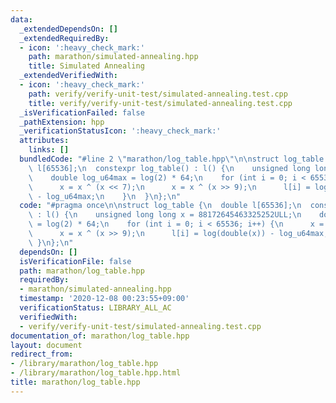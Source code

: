 ```yaml
---
data:
  _extendedDependsOn: []
  _extendedRequiredBy:
  - icon: ':heavy_check_mark:'
    path: marathon/simulated-annealing.hpp
    title: Simulated Annealing
  _extendedVerifiedWith:
  - icon: ':heavy_check_mark:'
    path: verify/verify-unit-test/simulated-annealing.test.cpp
    title: verify/verify-unit-test/simulated-annealing.test.cpp
  _isVerificationFailed: false
  _pathExtension: hpp
  _verificationStatusIcon: ':heavy_check_mark:'
  attributes:
    links: []
  bundledCode: "#line 2 \"marathon/log_table.hpp\"\n\nstruct log_table {\n  double\
    \ l[65536];\n  constexpr log_table() : l() {\n    unsigned long long x = 88172645463325252ULL;\n\
    \    double log_u64max = log(2) * 64;\n    for (int i = 0; i < 65536; i++) {\n\
    \      x = x ^ (x << 7);\n      x = x ^ (x >> 9);\n      l[i] = log(double(x))\
    \ - log_u64max;\n    }\n  }\n};\n"
  code: "#pragma once\n\nstruct log_table {\n  double l[65536];\n  constexpr log_table()\
    \ : l() {\n    unsigned long long x = 88172645463325252ULL;\n    double log_u64max\
    \ = log(2) * 64;\n    for (int i = 0; i < 65536; i++) {\n      x = x ^ (x << 7);\n\
    \      x = x ^ (x >> 9);\n      l[i] = log(double(x)) - log_u64max;\n    }\n \
    \ }\n};\n"
  dependsOn: []
  isVerificationFile: false
  path: marathon/log_table.hpp
  requiredBy:
  - marathon/simulated-annealing.hpp
  timestamp: '2020-12-08 00:23:55+09:00'
  verificationStatus: LIBRARY_ALL_AC
  verifiedWith:
  - verify/verify-unit-test/simulated-annealing.test.cpp
documentation_of: marathon/log_table.hpp
layout: document
redirect_from:
- /library/marathon/log_table.hpp
- /library/marathon/log_table.hpp.html
title: marathon/log_table.hpp
---
```

